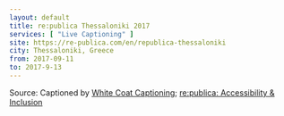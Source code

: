 ```yaml
---
layout: default
title: re:publica Thessaloniki 2017
services: [ "Live Captioning" ]
site: https://re-publica.com/en/republica-thessaloniki
city: Thessaloniki, Greece
from: 2017-09-11
to: 2017-9-13
---
```


Source: Captioned by [White Coat Captioning](http://www.whitecoatcaptioning.com/); [re:publica: Accessibility & Inclusion](https://re-publica.com/en/accessibility-rpEUROPE)